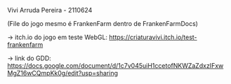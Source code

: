 Vivi Arruda Pereira - 2110624

(File do jogo mesmo é FrankenFarm dentro de FrankenFarmDocs)

-> itch.io do jogo em teste WebGL: https://criaturavivi.itch.io/test-frankenfarm

-> link do GDD: https://docs.google.com/document/d/1c7v045uiH1ccetofNKWZaZdxzIFxwMgZ16wCQmpKk0g/edit?usp=sharing


